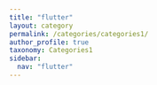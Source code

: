 ```yaml
---
title: "flutter"
layout: category
permalink: /categories/categories1/
author_profile: true
taxonomy: Categories1
sidebar:
  nav: "flutter"
---
```

